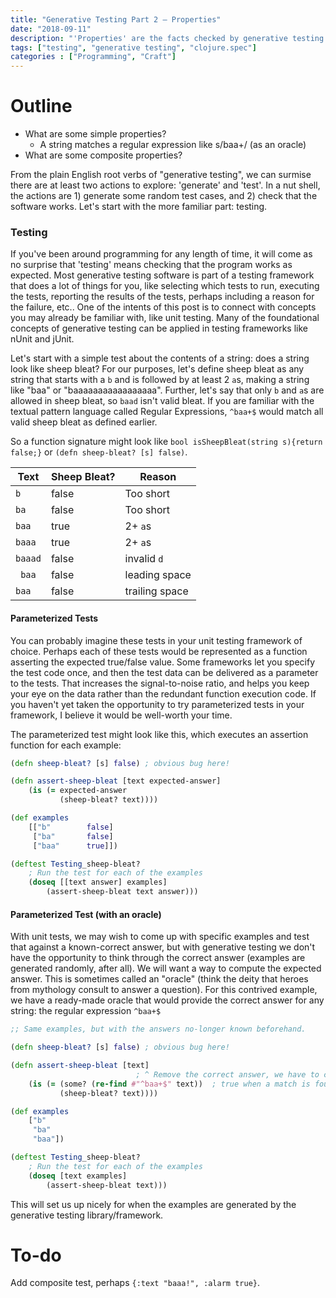 ```yaml
---
title: "Generative Testing Part 2 – Properties"
date: "2018-09-11"
description: "'Properties' are the facts checked by generative testing.  We assert that some properties are true of our programs, and the testing library checks it for us."
tags: ["testing", "generative testing", "clojure.spec"]
categories : ["Programming", "Craft"]
---
```


# Outline

* What are some simple properties?
  * A string matches a regular expression like s/baa+/ (as an oracle)
* What are some composite properties?



From the plain English root verbs of "generative testing", we can surmise there are at least two actions to explore: 'generate' and 'test'.  In a nut shell, the actions are 1) generate some random test cases, and 2) check that the software works.  Let's start with the more familiar part: testing.


### Testing
If you've been around programming for any length of time, it will come as no surprise that 'testing' means checking that the program works as expected.  Most generative testing software is part of a testing framework that does a lot of things for you, like selecting which tests to run, executing the tests, reporting the results of the tests, perhaps including a reason for the failure, etc..  One of the intents of this post is to connect with concepts you may already be familiar with, like unit testing.  Many of the foundational concepts of generative testing can be applied in testing frameworks like nUnit and jUnit.

Let's start with a simple test about the contents of a string: does a string look like sheep bleat?  For our purposes, let's define sheep bleat as any string that starts with a `b` and is followed by at least 2 `a`s, making a string like "baa" or "baaaaaaaaaaaaaaaaa".  Further, let's say that only `b` and `a`s are allowed in sheep bleat, so `baad` isn't valid bleat.  If you are familiar with the textual pattern language called Regular Expressions, `^baa+$` would match all valid sheep bleat as defined earlier.

So a function signature might look like `bool isSheepBleat(string s){return false;}` or `(defn sheep-bleat? [s] false)`.

|Text      |Sheep Bleat?|Reason        |
|----------|------------|--------------|
|`b`       |false       |Too short     |
|`ba`      |false       |Too short     |
|`baa`     |true        |2+ `a`s       |
|`baaa`    |true        |2+ `a`s       |
|`baaad`   |false       |invalid `d`   |
|` baa`    |false       |leading space |
|`baa `    |false       |trailing space|

#### Parameterized Tests

You can probably imagine these tests in your unit testing framework of choice.  Perhaps each of these tests would be represented as a function asserting the expected true/false value.  Some frameworks let you specify the test code once, and then the test data can be delivered as a parameter to the tests.  That increases the signal-to-noise ratio, and helps you keep your eye on the data rather than the redundant function execution code.  If you haven't yet taken the opportunity to try parameterized tests in your framework, I believe it would be well-worth your time.


The parameterized test might look like this, which executes an assertion function for each example:

```clojure
(defn sheep-bleat? [s] false) ; obvious bug here!

(defn assert-sheep-bleat [text expected-answer]
	(is (= expected-answer
		   (sheep-bleat? text))))

(def examples 
	[["b"        false]
	 ["ba"       false]
	 ["baa"      true]])

(deftest Testing_sheep-bleat?
	; Run the test for each of the examples
	(doseq [[text answer] examples]
	 	(assert-sheep-bleat text answer)))
```

#### Parameterized Test (with an oracle)

With unit tests, we may wish to come up with specific examples and test that against a known-correct answer, but with generative testing we don't have the opportunity to think through the correct answer (examples are generated randomly, after all).  We will want a way to compute the expected answer.  This is sometimes called an "oracle" (think the deity that heroes from mythology consult to answer a question).  For this contrived example, we have a ready-made oracle that would provide the correct answer for any string: the regular expression `^baa+$`

```clojure
;; Same examples, but with the answers no-longer known beforehand.

(defn sheep-bleat? [s] false) ; obvious bug here!

(defn assert-sheep-bleat [text]
                            ; ^ Remove the correct answer, we have to compute it somehow 
	(is (= (some? (re-find #"^baa+$" text))  ; true when a match is found, false when nil is returned.
		   (sheep-bleat? text))))

(def examples 
	["b"  
	 "ba" 
	 "baa"])

(deftest Testing_sheep-bleat?
	; Run the test for each of the examples
	(doseq [text examples]
	 	(assert-sheep-bleat text)))
```

This will set us up nicely for when the examples are generated by the generative testing library/framework.


# To-do

Add composite test, perhaps `{:text "baaa!", :alarm true}`.